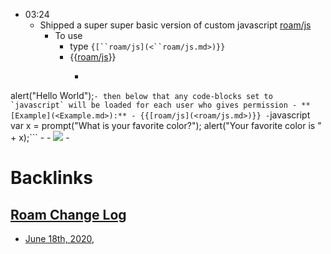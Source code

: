 - 03:24 
    - Shipped a super super basic version of custom javascript [roam/js](<roam/js.md>)
        - To use
            -  type `{[``roam/js](<``roam/js.md>)}}`
            - {{[roam/js](<roam/js.md>)}}
                - ```javascript
alert("Hello World");```
            - then below that any code-blocks set to `javascript` will be loaded for each user who gives permission
        - **[Example](<Example.md>):**
            - {{[roam/js](<roam/js.md>)}}
                - ```javascript
var x = prompt("What is your favorite color?");
alert("Your favorite color is " + x);```
        - 
            - ![](https://firebasestorage.googleapis.com/v0/b/firescript-577a2.appspot.com/o/imgs%2Fapp%2Fhelp%2FF3qgEYGGBU.gif?alt=media&token=ca4dd2b9-e264-411e-a22c-bb0e4ed9b5d4)
    - 

# Backlinks
## [Roam Change Log](<Roam Change Log.md>)
- [June 18th, 2020](<June 18th, 2020.md>),

